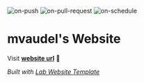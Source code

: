 
  ![on-push](../../actions/workflows/on-push.yaml/badge.svg)
  ![on-pull-request](../../actions/workflows/on-pull-request.yaml/badge.svg)
  ![on-schedule](../../actions/workflows/on-schedule.yaml/badge.svg)

  # mvaudel's Website

  Visit **[website url](#)** 🚀

  _Built with [Lab Website Template](https://greene-lab.gitbook.io/lab-website-template-docs)_
